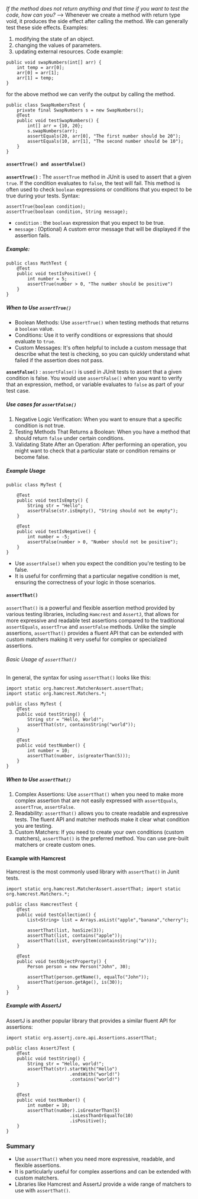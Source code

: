 *If the method does not return anything and that time if you want to test the code, how can you?*
-->  Whenever we create a method with return type void, it produces the side effect after calling the method. We can generally test these side effects.
Examples:
1. modifying the state of an object.
2. changing the values of parameters.
3. updating external resources.
   Code example:
```
public void swapNumbers(int[] arr) {
	int temp = arr[0];
	arr[0] = arr[1];
	arr[1] = temp;
}
```
for the above method we can verify the output by calling the method.
```
public class SwapNumbersTest {
	private final SwapNumbers s = new SwapNumbers();
	@Test
	public void testSwapNumbers() {
		int[] arr = {10, 20};
		s.swapNumbers(arr);
		assertEquals(20, arr[0], "The first number should be 20");
		assertEquals(10, arr[1], "The second number should be 10");
	}
}
```
#### `assertTrue() and assertFalse()`
**`assertTrue()`** : The `assertTrue` method in JUnit is used to assert that a given `true`. If the condition evaluates to `false`, the test will fail. This method is often used to check `boolean` expressions or conditions that you expect to be true during your tests.
Syntax:
```
assertTrue(boolean condition);
assertTrue(boolean condition, String message);
```
- `condition` : the `boolean` expression that you expect to be true.
- `message` : (Optional) A custom error message that will be displayed if the assertion fails.
##### Example:
```
public class MathTest {
	@Test
	public void testIsPositive() {
		int number = 5;
		assertTrue(number > 0, "The number should be positive")
	}
}
```
##### When to Use `assertTrue()`
- Boolean Methods: Use `assertTrue()` when testing methods that returns a `boolean` value.
- Conditions: Use it to verify conditions or expressions that should evaluate to `true`.
- Custom Messages: It's often helpful to include a custom message that describe what the test is checking, so you can quickly understand what failed if the assertion does not pass.

**`assetFalse()`** :
`assertFalse()` is used in JUnit tests to assert that a given condition is false. You would use `assertFalse()` when you want to verify that an expression, method, or variable evaluates to `false` as part of your test case.
##### Use cases for `assertFalse()`
1. Negative Logic Verification: When you want to ensure that a specific condition is not true.
2. Testing Methods That Returns a Boolean: When you have a method that should return `false` under certain conditions.
3. Validating State After an Operation: After performing an operation, you might want to check that a particular state or condition remains or become false.
##### Example Usage
```
public class MyTest {
	
	@Test
	public void testIsEmpty() {
		String str = "Hello";
		assertFalse(str.isEmpty(), "String should not be empty");
	}

	@Test
	public void testIsNegative() {
		int number = -5;
		assertFalse(number > 0, "Number should not be positive");
	}
}
```
- Use `assertFalse()` when you expect the condition you're testing to be false.
- It is useful for confirming that a particular negative condition is met, ensuring the correctness of your logic in those scenarios.

#### `assertThat()`
`assertThat()` is a powerful and flexible assertion method provided by various testing libraries, including `Hamcrest` and `AssertJ`, that allows for more expressive and readable test assertions compared to the traditional `assertEquals`, `assertTrue` and `assertFalse` methods. Unlike the simple assertions, `assertThat()` provides a fluent API that can be extended with custom matchers making it very useful for complex or specialized assertions.
###### Basic Usage of `assertThat()`
In general, the syntax for using `assertThat()` looks like this:
```
import static org.hamcrest.MatcherAssert.assertThat;
import static org.hamcrest.Matchers.*;

public class MyTest {
	@Test
	public void testString() {
		String str = "Hello, World!";
		assertThat(str, containsString("world"));
	}

	@Test
	public void testNumber() {
		int number = 10;
		assertThat(number, is(greaterThan(5)));
	}
}
```
##### When to Use `assertThat()`
1. Complex Assertions: Use `assertThat()` when you need to make more complex assertion that are not easily expressed with `assertEquals`, `assertTrue`, `assertFalse`.
2. Readability: `assertThat()` allows you to create readable and expressive tests. The fluent API and matcher methods make it clear what condition you are testing.
3. Custom Matchers: If you need to create your own conditions (custom matchers), `assertThat()` is the preferred method. You can use pre-built matchers or create custom ones.
#### Example with Hamcrest
Hamcrest is the most commonly used library with `assertThat()` in Junit tests.
```
import static org.hamcrest.MatcherAssert.assertThat; import static org.hamcrest.Matchers.*;

public class HamcrestTest {
	@Test
	public void testCollection() {
		List<String> list = Arrays.asList("apple","banana","cherry");

		assertThat(list, hasSize(3));
		assertThat(list, contains("apple"));
		assertThat(list, everyItem(containsString("a")));
	}

	@Test
	public void testObjectProperty() {
		Person person = new Person("John", 30);

		assertThat(person.getName(), equalTo("John"));
		assertThat(person.getAge(), is(30));
	}
}
```
##### Example with AssertJ
AssertJ is another popular library that provides a similar fluent API for assertions:
```
import static org.assertj.core.api.Assertions.assertThat;

public class AssertJTest {
	@Test
	public void testString() {
		String str = "Hello, world!";
		assertThat(str).startWith("Hello")
						.endsWith("world!")
						.contains("world!")
	}

	@Test
	public void testNumber() {
		int number = 10;
		assertThat(number).isGreaterThan(5)
						.isLessThanOrEqualTo(10)
						.isPositive();
	}
}
```

### Summary

- Use `assertThat()` when you need more expressive, readable, and flexible assertions.
- It is particularly useful for complex assertions and can be extended with custom matchers.
- Libraries like Hamcrest and AssertJ provide a wide range of matchers to use with `assertThat()`.
